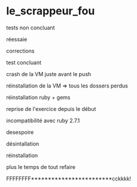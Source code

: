 # le_scrappeur_fou

tests non concluant

réessaie

corrections

test concluant

crash de la VM juste avant le push

réinstallation de la VM => tous les dossers perdus

réinstallation ruby + gems

reprise de l'exercice depuis le début

incompatibilité avec ruby 2.7.1

desespoire

désintallation

réinstallation

plus le temps de tout refaire

FFFFFFFF************************cckkkk!
